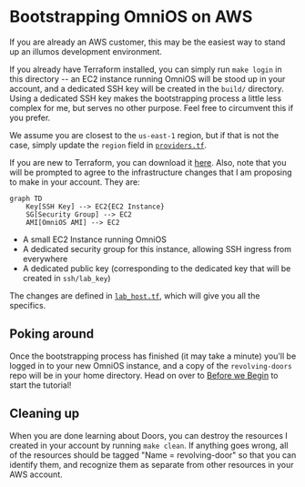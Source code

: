 # Bootstrapping OmniOS on AWS
If you are already an AWS customer, this may be the easiest way to stand
up an illumos development environment.

If you already have Terraform installed, you can simply run `make login`
in this directory -- an EC2 instance running OmniOS will be stood up in
your account, and a dedicated SSH key will be created in the `build/`
directory. Using a dedicated SSH key makes the bootstrapping process a
little less complex for me, but serves no other purpose. Feel free to
circumvent this if you prefer.

We assume you are closest to the `us-east-1` region, but if that is not
the case, simply update the `region` field in
[`providers.tf`](providers.tf).

If you are new to Terraform, you can download it
[here](https://www.terraform.io/downloads). Also, note that you will be
prompted to agree to the infrastructure changes that I am proposing to
make in your account. They are:

```mermaid
graph TD
    Key[SSH Key] --> EC2{EC2 Instance}
    SG[Security Group] --> EC2
    AMI[OmniOS AMI] --> EC2
```

* A small EC2 Instance running OmniOS
* A dedicated security group for this instance, allowing SSH ingress
  from everywhere
* A dedicated public key (corresponding to the dedicated key that will
  be created in `ssh/lab_key`)

The changes are defined in [`lab_host.tf`](lab_host.tf), which will give
you all the specifics.

## Poking around
Once the bootstrapping process has finished (it may take a minute)
you'll be logged in to your new OmniOS instance, and a copy of the
`revolving-doors` repo will be in your home directory.  Head on over to
[Before we Begin](00_begin/ "Before we Begin") to start the tutorial!

## Cleaning up
When you are done learning about Doors, you can destroy the resources
I created in your account by running `make clean`. If anything goes
wrong, all of the resources should be tagged "Name = revolving-door" so
that you can identify them, and recognize them as separate from other
resources in your AWS account.
